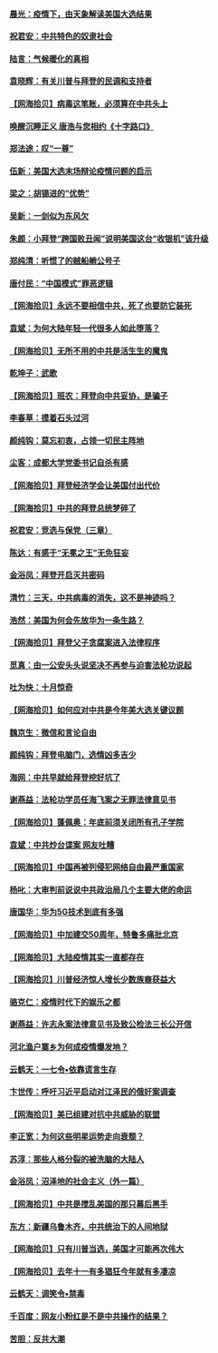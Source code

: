 #### [晨光：疫情下，由天象解读美国大选结果](../pages/nsc993/n12502536.md) 
#### [祝君安：中共特色的奴隶社会](../pages/nsc993/n12501529.md) 
#### [陆言：气候暖化的真相](../pages/nsc993/n12501183.md) 
#### [袁晓辉：有关川普与拜登的民调和支持者](../pages/nsc993/n12500433.md) 
#### [【网海拾贝】病毒这笔账，必须算在中共头上](../pages/nsc993/n12500320.md) 
#### [唤醒沉睡正义 唐浩与您相约《十字路口》](../pages/nsc993/n12497980.md) 
#### [郑法途：叹“一尊”](../pages/nsc993/n12498837.md) 
#### [伍新：美国大选末场辩论疫情问题的启示](../pages/nsc993/n12498829.md) 
#### [梁之：胡锡进的“优势”](../pages/nsc993/n12498780.md) 
#### [吴新：一剑似为东风欠](../pages/nsc993/n12498772.md) 
#### [朱颜：小拜登“跨国败丑闻”说明美国这台“收银机”该升级](../pages/nsc993/n12498731.md) 
#### [郑纯清：听惯了的贼船艄公号子](../pages/nsc993/n12498721.md) 
#### [唐付民：“中国模式”罪恶逻辑](../pages/nsc993/n12498310.md) 
#### [【网海拾贝】永远不要相信中共，死了也要防它装死](../pages/nsc993/n12498162.md) 
#### [袁斌：为何大陆年轻一代很多人如此堕落？](../pages/nsc993/n12495696.md) 
#### [【网海拾贝】无所不用的中共是活生生的魔鬼](../pages/nsc993/n12495621.md) 
#### [乾坤子：武歌](../pages/nsc993/n12493391.md) 
#### [【网海拾贝】班农：拜登向中共妥协，是骗子](../pages/nsc993/n12492877.md) 
#### [李春草：摸着石头过河](../pages/nsc993/n12491121.md) 
#### [颜纯钩：莫忘初衷，占领一切民主阵地](../pages/nsc993/n12490965.md) 
#### [尘客：成都大学党委书记自杀有感](../pages/nsc993/n12490950.md) 
#### [【网海拾贝】拜登经济学会让美国付出代价](../pages/nsc993/n12489662.md) 
#### [【网海拾贝】中共的拜登总统梦碎了](../pages/nsc993/n12487896.md) 
#### [祝君安：竞选与保党（三章）](../pages/nsc993/n12487258.md) 
#### [陈达：有感于“无冕之王”无免狂妄](../pages/nsc993/n12485133.md) 
#### [金浴凤：拜登开启灭共密码](../pages/nsc993/n12485125.md) 
#### [清竹：三天，中共病毒的消失，这不是神迹吗？](../pages/nsc993/n12485027.md) 
#### [浩然：美国为何会先放华为一条生路？](../pages/nsc993/n12484997.md) 
#### [【网海拾贝】拜登父子贪腐案进入法律程序](../pages/nsc993/n12484957.md) 
#### [觅真：由一公安头头说坚决不再参与迫害法轮功说起](../pages/nsc993/n12484212.md) 
#### [吐为快：十月惊奇](../pages/nsc993/n12484172.md) 
#### [【网海拾贝】如何应对中共是今年美大选关键议题](../pages/nsc993/n12483755.md) 
#### [魏京生：微信和言论自由](../pages/nsc993/n12483372.md) 
#### [颜纯钩：拜登电脑门，选情凶多吉少](../pages/nsc993/n12482666.md) 
#### [海网：中共早就给拜登挖好坑了](../pages/nsc993/n12482660.md) 
#### [谢燕益：法轮功学员任海飞案之无罪法律意见书](../pages/nsc993/n12482512.md) 
#### [【网海拾贝】蓬佩奥：年底前须关闭所有孔子学院](../pages/nsc993/n12482443.md) 
#### [袁斌：中共炒台谍案 网友吐糟](../pages/nsc993/n12481564.md) 
#### [【网海拾贝】中国再被列侵犯网络自由最严重国家](../pages/nsc993/n12479643.md) 
#### [杨叱：大审判前说说中共政治局几个主要大佬的命运](../pages/nsc993/n12477527.md) 
#### [唐国华：华为5G技术到底有多强](../pages/nsc993/n12477483.md) 
#### [【网海拾贝】中加建交50周年，特鲁多痛批北京](../pages/nsc993/n12476892.md) 
#### [【网海拾贝】大陆疫情其实一直都存在](../pages/nsc993/n12473948.md) 
#### [【网海拾贝】川普经济惊人增长少数族裔获益大](../pages/nsc993/n12471565.md) 
#### [骆克仁：疫情时代下的娱乐之都](../pages/nsc993/n12471312.md) 
#### [谢燕益：许志永案法律意见书及致公检法三长公开信](../pages/nsc993/n12470870.md) 
#### [河北渔户寨乡为何成疫情爆发地？](../pages/nsc993/n12464936.md) 
#### [云鹤天：一七令▪依靠谎言生存](../pages/nsc993/n12470034.md) 
#### [卞世传：呼吁习近平启动对江泽民的俄奸案调查](../pages/nsc993/n12469722.md) 
#### [【网海拾贝】美已组建对抗中共威胁的联盟](../pages/nsc993/n12469018.md) 
#### [李正宽：为何这些明星运势走向衰颓？](../pages/nsc993/n12468730.md) 
#### [苏淳：那些人格分裂的被洗脑的大陆人](../pages/nsc993/n12467858.md) 
#### [金浴凤：沼泽地的社会主义（外一篇）](../pages/nsc993/n12467792.md) 
#### [【网海拾贝】中共是搅乱美国的那只幕后黑手](../pages/nsc993/n12467700.md) 
#### [东方：新疆乌鲁木齐，中共统治下的人间地狱](../pages/nsc993/n12466075.md) 
#### [【网海拾贝】只有川普当选，美国才可能再次伟大](../pages/nsc993/n12466013.md) 
#### [【网海拾贝】去年十一有多猖狂今年就有多凄凉](../pages/nsc993/n12463649.md) 
#### [云鹤天：调笑令▪禁毒](../pages/nsc993/n12462975.md) 
#### [千百度：网友小粉红是不是中共操作的结果？](../pages/nsc993/n12461025.md) 
#### [苦胆：反共大潮](../pages/nsc993/n12459469.md) 
